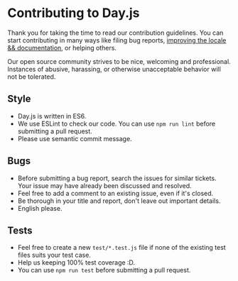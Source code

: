 # Contributing to Day.js

Thank you for taking the time to read our contribution guidelines. You can start contributing in many ways like filing bug reports, [improving the locale && documentation](https://github.com/iamkun/dayjs/issues/171), or helping others.

Our open source community strives to be nice, welcoming and professional. Instances of abusive, harassing, or otherwise unacceptable behavior will not be tolerated.

## Style

* Day.js is written in ES6.
* We use ESLint to check our code. You can use `npm run lint` before submitting a pull request.
* Please use semantic commit message.

## Bugs

* Before submitting a bug report, search the issues for similar tickets. Your issue may have already been discussed and resolved. 
* Feel free to add a comment to an existing issue, even if it's closed.
* Be thorough in your title and report, don't leave out important details.
* English please.

## Tests

* Feel free to create a new `test/*.test.js` file if none of the existing test files suits your test case.
* Help us keeping 100% test coverage :D.
* You can use `npm run test` before submitting a pull request.
